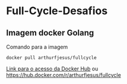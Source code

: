 # Full-Cycle-Desafios

## Imagem docker Golang

Comando para a imagem

```
docker pull arthurfjesus/fullcycle
```

[Link para o acesso da Docker Hub](https://hub.docker.com/r/arthurfjesus/fullcycle) ou https://hub.docker.com/r/arthurfjesus/fullcycle

